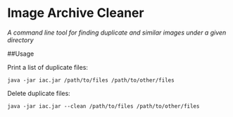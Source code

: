 # Image Archive Cleaner

_A command line tool for finding duplicate and similar images under a given directory_

##Usage

Print a list of duplicate files:
```shell script
java -jar iac.jar /path/to/files /path/to/other/files
```

Delete duplicate files:
```shell script
java -jar iac.jar --clean /path/to/files /path/to/other/files
```

